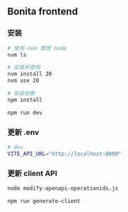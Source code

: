 
## Bonita frontend

### 安装

```sh
# 使用 nvm 管理 node
nvm ls

# 安装并使用
nvm install 20
nvm use 20

# 安装依赖
npm install

npm run dev
```

### 更新 .env

```sh
# dev
VITE_API_URL="http://localhost:8000"
```

### 更新 client API
```sh
node modify-openapi-operationids.js

npm run generate-client
```

